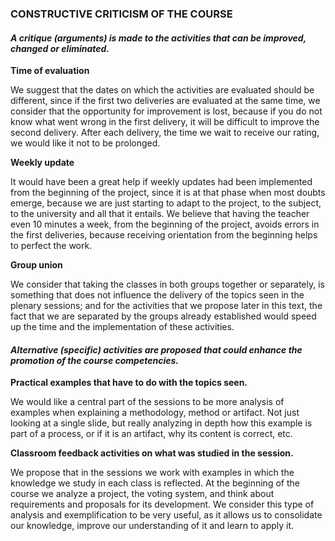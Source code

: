 ### CONSTRUCTIVE CRITICISM OF THE COURSE 

#### *A critique (arguments) is made to the activities that can be improved, changed or eliminated.*

**Time of evaluation**

We suggest that the dates on which the activities are evaluated should be different, since if the first two deliveries are evaluated at the same time, we consider that the opportunity for improvement is lost, because if you do not know what went wrong in the first delivery, it will be difficult to improve the second delivery. After each delivery, the time we wait to receive our rating, we would like it not to be prolonged.

**Weekly update**

It would have been a great help if weekly updates had been implemented from the beginning of the project, since it is at that phase when most doubts emerge, because we are just starting to adapt to the project, to the subject, to the university and all that it entails. We believe that having the teacher even 10 minutes a week, from the beginning of the project, avoids errors in the first deliveries, because receiving orientation from the beginning helps to perfect the work.

**Group union**

We consider that taking the classes in both groups together or separately, is something that does not influence the delivery of the topics seen in the plenary sessions; and for the activities that we propose later in this text, the fact that we are separated by the groups already established would speed up the time and the implementation of these activities.

#### *Alternative (specific) activities are proposed that could enhance the promotion of the course competencies.*

**Practical examples that have to do with the topics seen.**

We would like a central part of the sessions to be more analysis of examples when explaining a methodology, method or artifact. Not just looking at a single slide, but really analyzing in depth how this example is part of a process, or if it is an artifact, why its content is correct, etc. 

**Classroom feedback activities on what was studied in the session.**

We propose that in the sessions we work with examples in which the knowledge we study in each class is reflected. At the beginning of the course we analyze a project, the voting system, and think about requirements and proposals for its development. We consider this type of analysis and exemplification to be very useful, as it allows us to consolidate our knowledge, improve our understanding of it and learn to apply it.
